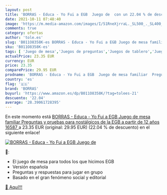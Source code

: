 ```yaml
---
layout: post
title: 'BORRAS - Educa - Yo Fui a EGB  Juego de  con un 22.04 % de descuento'
date: 2021-10-11 07:48:40
image: 'https://m.media-amazon.com/images/I/51RneXjrraL._SL500_._SL400_.jpg'
comments: true
category: ofertas
author: 'tole.es'
slug: 'B011O8358K-es BORRAS - Educa - Yo Fui a EGB Juego de mesa familiar...'
sku: 'B011O8358K-es'
tags: [ 'Juego de mesa','Juegos de preguntas','Juegos de tablero','Juegos y accesorios para juegos','Juguetes','Juguetes y juegos','borras','de','juego','mesa', ]
actualPrice: 23.35 EUR
currency: EUR
price: 23.35
comparePrice: 29.95 EUR
prodname: 'BORRAS - Educa - Yo Fui a EGB  Juego de mesa familiar  Preguntas y pruebas para nostálgicos de la EGB  a partir de 12 años  16587 '
country: 'es'
flag: '🇪🇸'
brand: 'BORRAS'
buyurl: 'https://www.amazon.es/dp/B011O8358K/?tag=tolees-21'
descuento: '22.04'
average: '28.39061728395'
---
```


En este momento está [BORRAS - Educa - Yo Fui a EGB  Juego de mesa familiar  Preguntas y pruebas para nostálgicos de la EGB  a partir de 12 años  16587 ](https://www.amazon.es/dp/B011O8358K/?tag=tolees-21) a 23.35 EUR (original: 29.95 EUR) (22.04 %  de descuento) en el siguiente enlace!

[![BORRAS - Educa - Yo Fui a EGB  Juego de ](https://m.media-amazon.com/images/I/51RneXjrraL._SL500_._SL400_.jpg)](https://www.amazon.es/dp/B011O8358K/?tag=tolees-21)

🔎:

- El juego de mesa para todos los que hicimos EGB
- Versión española
- Preguntas y respuestas para jugar en grupo
- Basado en el gran fenómeno social y editorial

[🛒 Aquí!!!](https://www.amazon.es/dp/B011O8358K/?tag=tolees-21)

